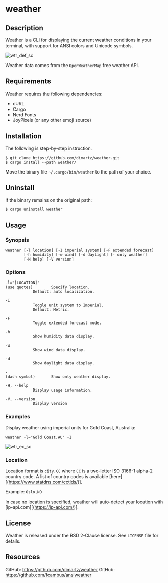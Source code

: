 # weather



## Description

Weather is a CLI for displaying the current weather conditions
in your terminal, with support for ANSI colors and Unicode symbols.

![wtr_def_sc](https://user-images.githubusercontent.com/98893034/194855543-759d83ba-6ae9-4c9c-a06b-326079fa9c20.png)

Weather data comes from the `OpenWeatherMap` free weather API.



## Requirements

Weather requires the following dependencies:

- cURL
- Cargo
- Nerd Fonts
- JoyPixels (or any other emoji source)



## Installation

The following is step-by-step instruction.

```
$ git clone https://github.com/dimartz/weather.git
$ cargo install --path weather/
```
Move the binary file `~/.cargo/bin/weather` to the path of your choice.



## Uninstall

If the binary remains on the original path:
```
$ cargo uninstall weather
```



## Usage

### Synopsis

	weather [-l location] [-I imperial system] [-F extended forecast]
	        [-h humidity] [-w wind] [-d daylight] [- only weather]
	        [-H help] [-V version]

### Options

	-l="[LOCATION]"
	(use quotes)		Specify location.
				Default: auto localization.
	
	-I
				Toggle unit system to Imperial.
				Default: Metric.
	
	-F
				Toggle extended forecast mode.
	
	-h
				Show humidity data display.
	
	-w
				Show wind data display.
		
	-d
				Show daylight data display.
		
	-
	(dash symbol)		Show only weather display.
	
	-H, --help
				Display usage information.
		
	-V, --version
				Display version


### Examples

Display weather using imperial units for Gold Coast, Australia:

	weather -l="Gold Coast,AU" -I

![wtr_ex_sc](https://user-images.githubusercontent.com/98893034/194863363-2104ae37-bb65-459b-8ce4-baa351314cd9.png)



### Location

Location format is `city,CC` where `CC` is a two-letter ISO 3166-1 alpha-2
country code. A list of country codes is available [here][(https://www.statdns.com/cctlds/)].

Example: `Oslo,NO`

In case no location is specified, weather will auto-detect your location with [ip-api.com][(https://ip-api.com/)].



## License

Weather is released under the BSD 2-Clause license. See `LICENSE` file
for details.



## Resources

GitHub: https://github.com/dimartz/weather
GitHub: https://github.com/fcambus/ansiweather
